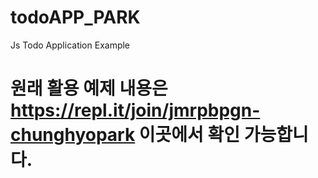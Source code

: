 # todoAPP_PARK
Js Todo Application Example

# 원래 활용 예제 내용은 https://repl.it/join/jmrpbpgn-chunghyopark 이곳에서 확인 가능합니다.
